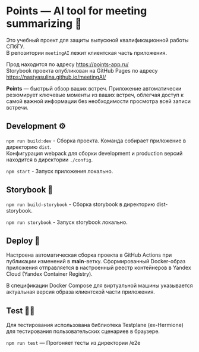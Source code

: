 # Points — AI tool for meeting summarizing 👀

Это учебный проект для защиты выпускной квалификационной работы СПбГУ. \
В репозитории `meetingAI` лежит клиентская часть приложения.

Прод находится по адресу https://points-app.ru/ \
Storybook проекта опубликован на GitHub Pages по адресу https://nastyasulina.github.io/meetingAI/

**Points** — быстрый обзор ваших встреч. Приложение автоматически резюмирует ключевые моменты из ваших встреч, облегчая доступ к самой важной информации без необходимости просмотра всей записи встречи.

## Development ⚙️

`npm run build:dev` - Сборка проекта. Команда собирает приложение в директорию `dist`. \
Конфигурация webpack для сборки development и production версий находится в директории `./config`.

`npm start` - Запуск приложения локально.

## Storybook 🎀

`npm run build-storybook` - Сборка storybook в директорию dist-storybook.

`npm run storybook` - Запуск storybook локально.

## Deploy 🚀

Настроена автоматическая сборка проекта в GitHub Actions при публикации изменений в **main**-ветку. Сформированный Docker-образ приложения отправляется в настроенный реестр контейнеров в Yandex Cloud (Yandex Container Registry).

В спецификации Docker Compose для виртуальной машины указывается актуальная версия образа клиентской части приложения.

## Test 👩‍💻

Для тестирования использована библиотека Testplane (ex-Hermione) для тестирования пользовательских сценариев в браузере.

`npm run test` — Прогоняет тесты из директории /e2e
